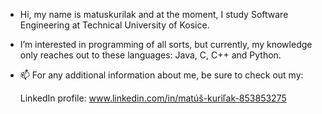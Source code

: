 - Hi, my name is matuskurilak and at the moment, I study Software Engineering at Technical University of Kosice.
  
- I’m interested in programming of all sorts, but currently, my knowledge only reaches out to these languages: Java, C, C++ and Python.
  
- 📫 For any additional information about me, be sure to check out my:
  
  LinkedIn profile: www.linkedin.com/in/matúš-kuriľak-853853275
